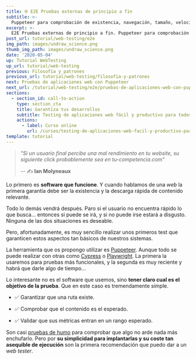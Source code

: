 ```yaml
---
title: 🌐 E2E Pruebas externas de principio a fin
subtitle: >-
  Puppeteer para comprobación de existencia, navegación, tamaño, velocidad y otras métricas.
excerpt: >-
  E2E Pruebas externas de principio a fin. Puppeteer para comprobación de existencia, navegación, tamaño, velocidad y otras métricas.
post_url: tutorial/web-testing/e2e
img_path: images/undraw_science.png
thumb_img_path: images/undraw_science.png
date: '2020-05-04'
up: Tutorial WebTesting
up_url: tutorial/web-testing
previous: Filosofía y patrones
previous_url: tutorial/web-testing/filosofia-y-patrones
next: Pruebas de aplicaciones web con Puppeteer
next_url: /tutorial/web-testing/e2e/pruebas-de-aplicaciones-web-con-puppeteer
sections:
  - section_id: call-to-action
    type: section_cta
    title: Garantiza tus desarrollos
    subtitle: Testing de aplicaciones web fácil y productivo para todos.
    actions:
      - label: Curso online
        url: /cursos/testing-de-aplicaciones-web-facil-y-productivo-para-todos/
template: tutorial
---
```


> _"Si un usuario final percibe una mal rendimiento en tu website, su siguiente click probablemente sea en tu-competencia.com"_
>
> -- ✍️ **Ian Molyneaux**

Lo primero es **software que funcione**. Y cuando hablamos de una _web_ la primera garantía debe ser la existencia y la descarga rápida de contenido relevante.

Todo lo demás vendrá después. Paro si el usuario no encuentra rápido lo que busca... entonces si puede se irá, y si no puede irse estará a disgusto. Ninguna de las dos situaciones es deseable.

Pero, afortunadamente, es muy sencillo realizar unos primeros test que garanticen estos aspectos tan básicos de nuestros sistemas.

La herramienta que os propongo utilizar es [Puppeteer](https://pptr.dev/). Aunque todo se puede realizar con otras como [Cypress](https://www.cypress.io/) o [Playwright](https://github.com/microsoft/playwright). La primera la usaremos para pruebas más funcionales, y la segunda es muy reciente y habrá que darle algo de tiempo...

Lo interesante no es el software que usemos, sino **tener claro cual es el objetivo de la prueba**. Que en este caso es tremendamente simple.

- ✅ Garantizar que una ruta existe.

- ✅ Comprobar que el contenido es el esperado.

- ✅ Validar que sus métricas entran en un rango esperado.

Son casi [pruebas de humo](https://es.wikipedia.org/wiki/Pruebas_de_humo) para comprobar que algo no arde nada más enchufarlo. Pero por **su simplicidad para implantarlas y su coste tan asequible de ejecución** son la primera recomendación que puedo dar a un _web tester_.
